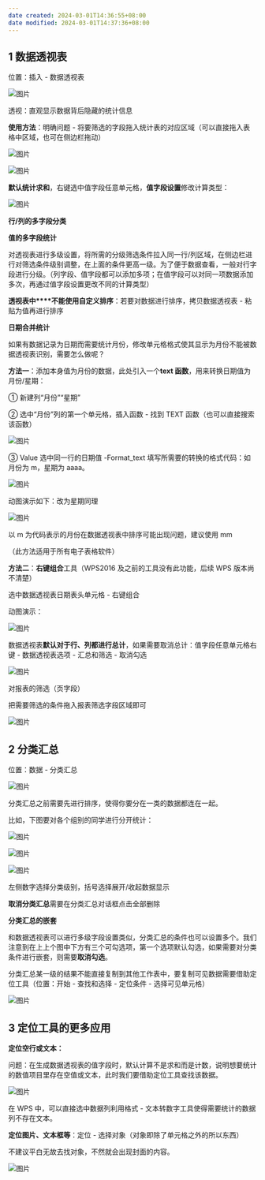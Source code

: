 ```yaml
---
date created: 2024-03-01T14:36:55+08:00
date modified: 2024-03-01T14:37:36+08:00
---
```

## 1 数据透视表

位置：插入 - 数据透视表

![图片](https://mmbiz.qpic.cn/mmbiz_png/7UIicSplVia1ibkiafLe4WoCaUMicEiaVHr2eGr5kEsBaptG3oibTFsaoZQVoVKU3wdXH2xI1W0kiaS2v0T81KYcDI3sUw/640?tp=wxpic&wxfrom=5&wx_lazy=1&wx_co=1)

透视：直观显示数据背后隐藏的统计信息

**使用方法**：明确问题 - 将要筛选的字段拖入统计表的对应区域（可以直接拖入表格中区域，也可在侧边栏拖动）

![图片](https://mmbiz.qpic.cn/mmbiz_png/ekvzUYML61RVJ2IdUhKEu6syp9mgqfJtDA9xdzuiaK7lFycicfX1AicEkEbzAr6ib2GBlSicGe0zPKSfKzCRzBicgTjw/640?tp=wxpic&wxfrom=5&wx_lazy=1&wx_co=1)

![图片](https://mmbiz.qpic.cn/mmbiz_png/EibQkDyjon1S3elibsEJKicYPQ0s5pm8XECrwDCIyKKRicLyyVFlLee3BlvhvyjeeEN6IrDm8a6qZM5RibCHUVHpeSw/640?tp=wxpic&wxfrom=5&wx_lazy=1&wx_co=1)

**默认统计求和**，右键选中值字段任意单元格，**值字段设置**修改计算类型：

![图片](https://mmbiz.qpic.cn/mmbiz_png/TRLqXel3XJM2D51j0Q3pFTKQF7Znap3zpcmNn1rsBEBRsGmgUOEsRKFYp1I2KMxc9ye3QKBTPDOjx7fxckCtUQ/640?tp=wxpic&wxfrom=5&wx_lazy=1&wx_co=1)

**行/列的多字段分类**

**值的多字段统计**

对透视表进行多级设置，将所需的分级筛选条件拉入同一行/列区域，在侧边栏进行对筛选条件级别调整，在上面的条件更高一级。为了便于数据查看，一般对行字段进行分级。（列字段、值字段都可以添加多项；在值字段可以对同一项数据添加多次，再通过值字段设置更改不同的计算类型）

**透视表中****不能使用自定义排序**：若要对数据进行排序，拷贝数据透视表 - 粘贴为值再进行排序

**日期合并统计**

如果有数据记录为日期而需要统计月份，修改单元格格式使其显示为月份不能被数据透视表识别，需要怎么做呢？

**方法一**：添加本身值为月份的数据，此处引入一个**text 函数**，用来转换日期值为月份/星期：

① 新建列“月份”“星期”

② 选中“月份”列的第一个单元格，插入函数 - 找到 TEXT 函数（也可以直接搜索该函数）

![图片](https://mmbiz.qpic.cn/mmbiz_png/RUfzCfxm9mdYibpSsjAP3Iorfria8JMPOlzB0SB3jbZquSEW5vhSxGJe8NfmPouRLHmR8euSHWSepFQnKf0V6TIA/640?tp=wxpic&wxfrom=5&wx_lazy=1&wx_co=1)

③ Value 选中同一行的日期值 -Format_text 填写所需要的转换的格式代码：如月份为 m，星期为 aaaa。

![图片](https://mmbiz.qpic.cn/mmbiz_png/wjkia5DldzCerqZHBNib9PTAApj3pJkwyUweR3ictYmhYhcW7LrfyEAbqAtBmGJ9x3XPwXQVcOlibmtE6FAibDWcOAA/640?tp=wxpic&wxfrom=5&wx_lazy=1&wx_co=1)

动图演示如下：改为星期同理

![图片](https://mmbiz.qpic.cn/mmbiz_gif/mhpgqe0LyrPr9Qiab2WLSyatCsud9uB5we8amD0LblPcg6Z26zicBRQH1GMxiaH8LuibhVWqSPPibMclpdicAl7D0HnQ/640?wx_fmt=gif&tp=wxpic&wxfrom=5&wx_lazy=1)

以 m 为代码表示的月份在数据透视表中排序可能出现问题，建议使用 mm

（此方法适用于所有电子表格软件）

**方法二**：**右键组合**工具（WPS2016 及之前的工具没有此功能，后续 WPS 版本尚不清楚）

选中数据透视表日期表头单元格 - 右键组合

动图演示：

![图片](https://mmbiz.qpic.cn/mmbiz_gif/mhpgqe0LyrPr9Qiab2WLSyatCsud9uB5wWeLXA72K9okBPHry0OrxNIgFUzFbYiaEicoL8DMSKVL6ZiaMcglaiaw49Q/640?wx_fmt=gif&tp=wxpic&wxfrom=5&wx_lazy=1)

数据透视表**默认对于行、列都进行总计**，如果需要取消总计：值字段任意单元格右键 - 数据透视表选项 - 汇总和筛选 - 取消勾选

![图片](https://mmbiz.qpic.cn/mmbiz_png/jobsiaaOUAgWLIHOqXmOxNB57znx8zckuiap40hRCSho3FjQs6rKbSzmXWPdwqqsyAtic6RvHK98McU0DY9OJuCKQ/640?tp=wxpic&wxfrom=5&wx_lazy=1&wx_co=1)

对报表的筛选（页字段）

把需要筛选的条件拖入报表筛选字段区域即可

![图片](https://mmbiz.qpic.cn/mmbiz_png/TicUswgBZQsEU5ZibO2LnIEgtOzHLmgoe4ic3Qib5YicpjaNmEQFjuiczUK65vXZJGiaMTPajfOT9pPJAhsMkibKXIexAw/640?tp=wxpic&wxfrom=5&wx_lazy=1&wx_co=1)

## 2 分类汇总

位置：数据 - 分类汇总

![图片](https://mmbiz.qpic.cn/mmbiz_png/C7ib8mF3sqvxrOiauEWuGT0LUOvNxQW6JJEb0DSrOXhPuZkZVTGRLY6Ojc0j9RURUzsr8lhCkqJlS4ZddMcpFNLg/640?tp=wxpic&wxfrom=5&wx_lazy=1&wx_co=1)

分类汇总之前需要先进行排序，使得你要分在一类的数据都连在一起。

比如，下图要对各个组别的同学进行分开统计：

![图片](https://mmbiz.qpic.cn/mmbiz_png/2G8tIWZtjqFMPH1vfxiakOHAZpXjmO76ToibTGycWErVlwgTDB9Jk0jtu9iazdqvRKCqL82WFnpzVduOedCtiaKOaw/640?tp=wxpic&wxfrom=5&wx_lazy=1&wx_co=1)

![图片](https://mmbiz.qpic.cn/mmbiz_png/KClKVq3Ht876hvmS31ugQLsJnqUz9x72syj5Y4LxPL5RgHSE8qZVSOSEic6D7bmRSeCGic1Eq0dohLryYg1FmiaLg/640?tp=wxpic&wxfrom=5&wx_lazy=1&wx_co=1)

![图片](https://mmbiz.qpic.cn/mmbiz_png/z0mNCQ1MwYBH6ic3Ull5rHSnbLE0BJDbuzP4VmHvia37fa1XGbYljiaO3LAibYzMAbUNicJJ4Js1puwY6ZlPbCczvjQ/640?tp=wxpic&wxfrom=5&wx_lazy=1&wx_co=1)

左侧数字选择分类级别，括号选择展开/收起数据显示

**取消分类汇总**需要在分类汇总对话框点击全部删除

**分类汇总的嵌套**

和数据透视表可以进行多级字段设置类似，分类汇总的条件也可以设置多个。我们注意到在上上个图中下方有三个可勾选项，第一个选项默认勾选，如果需要对分类条件进行嵌套，则需要**取消勾选**。

分类汇总某一级的结果不能直接复制到其他工作表中，要复制可见数据需要借助定位工具（位置：开始 - 查找和选择 - 定位条件 - 选择可见单元格）

![图片](https://mmbiz.qpic.cn/mmbiz_png/SEVOic5ibAuDqWicNZXvUCiaXTaSjyF2JKfcSUThxq2qwdBukGlDzx8AMnsNYh0svADBdjib26NXTEvftk1bMic5iaFdw/640?tp=wxpic&wxfrom=5&wx_lazy=1&wx_co=1)

## 3 定位工具的更多应用

**定位空行或文本：**

问题：在生成数据透视表的值字段时，默认计算不是求和而是计数，说明想要统计的数值项目里存在空值或文本，此时我们要借助定位工具查找该数据。

![图片](https://mmbiz.qpic.cn/mmbiz_png/z0mNCQ1MwYBH6ic3Ull5rHSnbLE0BJDbu0ekFDk27LykIwA2S2iaxRicwZQk1crog4hAFRgBRX1jfF1X7nLHZibMog/640?tp=wxpic&wxfrom=5&wx_lazy=1&wx_co=1)

在 WPS 中，可以直接选中数据列利用格式 - 文本转数字工具使得需要统计的数据列不存在文本。

**定位图片、文本框等**：定位 - 选择对象（对象即除了单元格之外的所以东西）

不建议平白无故去找对象，不然就会出现封面的内容。

![图片](https://mmbiz.qpic.cn/mmbiz_jpg/mhpgqe0LyrPr9Qiab2WLSyatCsud9uB5wDos2EQ38jo51qX5OzRvjQvic7BIicm9fAP9jEyZ8FdNHgNXGicQKA3uVA/640?wx_fmt=jpeg&tp=wxpic&wxfrom=5&wx_lazy=1&wx_co=1)